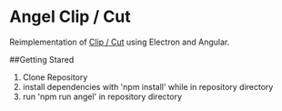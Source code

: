# Angel Clip / Cut
Reimplementation of <a href="https://github.com/jpwexperience/clipcut-gui" target="_blank">Clip / Cut</a> using Electron and Angular.

##Getting Stared
1. Clone Repository 
2. install dependencies with 'npm install' while in repository directory
3. run 'npm run angel' in repository directory 
